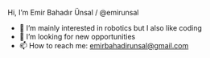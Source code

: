 Hi, I’m Emir Bahadır Ünsal / @emirunsal
- 👀 I’m mainly interested in robotics but I also like coding
- 💞️ I’m looking for new opportunities
- 📫 How to reach me:
emirbahadirunsal@gmail.com
